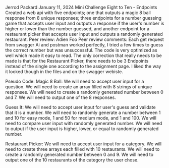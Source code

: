 Jerrod Packard
January 11, 2024
Mini Challenge Eight to Ten - Endpoints
Created a web api with five endpoints; one that outputs a magic 8 ball response from 8 unique responses; three endpoints for a number guessing game that accepts user input and outputs a response if the user's number is higher or lower than the number guessed, and another endpoint for a restaurant picker that accepts user input and outputs a randomly generated restaurant.
Peer review: Adien Foo
Peer review comments: Each get request from swagger Ai and postman worked perfectly, I tried a few times to guess the correct
number but was unsuccessful. The code is very optimized as well which made it easy to read. The only correction that really needs to be made is that for the Restaurant Picker, there needs to be 3 Endpoints instead of the single one according to the assignment page.  I liked the way it looked though in the files and on the swagger webiste.








Pseudo Code:
Magic 8 Ball:
    We will need to accept user input for a question.
    We will need to create an array filled with 8 strings of unique responses.
    We will need to create a randomly generated number between 0 and 7.
    We will need to output one of the 8 responses.

Guess It:
    We will need to accept user input for user's guess and validate that it is a number.
    We will need to randomly generate a number between 1 and 10 for easy mode, 1 and 50 for medium mode, and 1 and 100.
    We will need to compare user input with randomly generated number.
    We will need to output if the user input is higher, lower, or equal to randomly generated number.

Restaurant Picker:
    We will need to accept user input for a category.
    We will need to create three arrays each filled with 10 restaurants.
    We will need to create a randomly generated number between 0 and 9.
    We will need to output one of the 10 restaurants of the category the user chose.